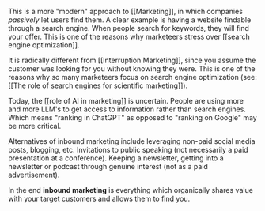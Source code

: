 This is a more "modern" approach to [[Marketing]], in which companies *passively* let users find them. A clear example is having a website findable through a search engine. When people search for keywords, they will find your offer. This is one of the reasons why marketeers stress over [[search engine optimization]]. 

It is radically different from [[Interruption Marketing]], since you assume the customer was looking for you without knowing they were. This is one of the reasons why so many marketeers focus on search engine optimization (see: [[The role of search engines for scientific marketing]]). 

Today, the [[role of AI in marketing]] is uncertain. People are using more and more LLM's to get access to information rather than search engines. Which means "ranking in ChatGPT" as opposed to "ranking on Google" may be more critical. 

Alternatives of inbound marketing include leveraging non-paid social media posts, blogging, etc. Invitations to public speaking (not necessarily a paid presentation at a conference). Keeping a newsletter, getting into a newsletter or podcast through genuine interest (not as a paid advertisement). 

In the end **inbound marketing** is everything which organically shares value with your target customers and allows them to find you. 